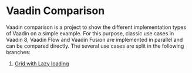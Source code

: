 # Vaadin Comparison

Vaadin comparison is a project to show the different implementation types of Vaadin on a simple example. For this purpose, classic use cases in Vaadin 8, Vaadin Flow and Vaadin Fusion are implemented in parallel and can be compared directly. The several use cases are split in the following branches:

1. [Grid with Lazy loading](https://github.com/SebastianKuehnau/vaadin-comparison/tree/lazy-grid)